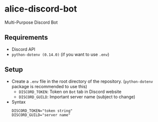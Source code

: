 # alice-discord-bot
Multi-Purpose Discord Bot

## Requirements
- Discord API
- `python-dotenv (0.14.0)` (if you want to use `.env`)

## Setup
- Create a `.env` file in the root directory of the repository. (`python-dotenv` package is recommended to use this)
    - `DISCORD_TOKEN`: Token on `Bot` tab in Discord website
    - `DISCORD_GUILD`: Important server name (subject to change)
- Syntax
    ```
    DISCORD_TOKEN="token string"
    DISCORD_GUILD="server name"
    ```
